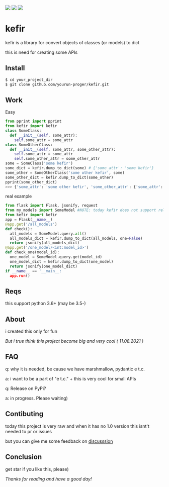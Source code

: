 ![](https://img.shields.io/github/v/release/yourun-proger/kefir)
![](https://img.shields.io/github/languages/code-size/yourun-proger/kefir)
![](https://img.shields.io/github/license/yourun-proger/kefir)

# kefir
kefir is a library for convert objects of classes (or models) to dict

this is need for creating some APIs
## Install
```bash
$ cd your_project_dir
$ git clone github.com/yourun-proger/kefir.git
```
## Work
Easy
```py
from pprint import pprint
from kefir import kefir
class SomeClass:
  def __init__(self, some_attr):
    self.some_attr = some_attr
class SomeOtherClass:
  def __init__(self, some_attr, some_other_attr):
    self.some_attr = some_attr
    self.some_other_attr = some_other_attr
some = SomeClass('some kefir')
some_dict = kefir.dump_to_dict(some) # {'some_attr': 'some kefir'}
some_other = SomeOtherClass('some other kefir', some)
some_other_dict = kefir.dump_to_dict(some_other)
pprint(some_other_dict)
>>> {'some_attr': 'some other kefir', 'some_other_attr': {'some_attr': 'some kefir'}}
```
real example
```py
from flask import Flask, jsonify, request
from my_models import SomeModel #NOTE: today kefir does not support relations
from kefir import kefir
app = Flask(__name__)
@app.get('/all_models')
def check():
  all_models = SomeModel.query.all()
  all_models_dict = kefir.dump_to_dict(all_models, one=False)
  return jsonify(all_models_dict)
@app.get('/one_model/<int:model_id>')
def check_one(model_id):
  one_model = SomeModel.query.get(model_id)
  one_model_dict = kefir.dump_to_dict(one_model)
  return jsonify(one_model_dict)
if __name__ == '__main__:
  app.run()
```
## Reqs
this support python 3.6+ (may be 3.5-)
## About
i created this only for fun

*But i true think this project become big and very cool ( 11.08.2021 )*
## FAQ
q: why it is needed, be cause we have marshmallow, pydantic e t.c.

a: i want to be a part of "e t.c." + this is very cool for small APIs

q: Release on PyPi?

a: in progress. Please waiting)
## Contibuting
today this project is very raw and when it has no 1.0 version this isnt't needed to pr or issues

but you can give me some feedback on [discusssion](https://github.com/Yourun-proger/kefir/discussions/2)
## Conclusion
get star if you like this, please)

*Thanks for reading and have a good day!*
